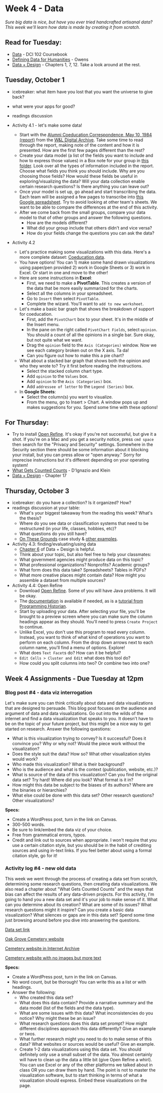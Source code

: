 # Week 4 - Data
*Sure big data is nice, but have you ever tried handcrafted artisanal data? This week we’ll learn how data is made by creating it from scratch.*

## Read for Tuesday: 

* [Data](https://mackenziekbrooks.github.io/humanities-data/data/) - DCI 102 Coursebook
* [Defining Data for Humanities](http://journalofdigitalhumanities.org/1-1/defining-data-for-humanists-by-trevor-owens/) - Owens
* [Data + Design](https://trinachi.github.io/data-design-builds/ch01.html) - Chapters 1, 7, 12. Take a look around at the rest.

## Tuesday, October 1
* icebreaker: what item have you lost that you want the universe to give back?
* what were your apps for good? 
* readings discussion
* Activity 4.1 - let's make some data! 
	* Start with the [Alumni Coeducation Correspondence, May 10, 1984 (report)](https://dspace.wlu.edu/handle/11021/34413) from the [W&L Digital Archive](https://dspace.wlu.edu/). Take some time to read through the report, making note of the content and how it is presented. How are the first few pages different than the rest?
    * Create your data model (a list of the fields you want to include and how to express those values) in a Box note for your group in [this folder](https://wlu.app.box.com/folder/247811946327). Look over all the types of information included in the report. Choose what fields you think you should include. Why are you choosing those fields? How would these fields be useful in exploring/visualizing the data? Will your data collection enable certain research questions? Is there anything you can leave out?
    * Once your model is set up, go ahead and start transcribing the data. Each team will be assigned a few pages to transcribe into [this Google spreadsheet](https://docs.google.com/spreadsheets/d/1MnysFHZT-2iVPLTVBDELrpw--BiQmP8wfPbbSUZMrdI/edit?usp=sharing). Try to avoid looking at other team's sheets. We want to be able to compare the differences at the end of this activity.
	* After we come back from the small groups, compare your data model to that of other groups and answer the following questions.
        * How are the models different?
        * What did your group include that others didn't and vice versa?
        * How do your fields change the questions you can ask the data?

* Activity 4.2
    * Let's practice making some visualizations with this data. Here's a more complete dataset: [Coeducation data](https://wlu.app.box.com/file/1033106280115). 
    * You have options! You can 1) make some hand drawn visualizations using paper/pen provided 2) work in Google Sheets or 3) work in Excel. Or start in one and move to the other! 
    * Here are some instructions in **Excel**: 
        * First, we need to make a **PivotTable**. This creates a version of the data that be more easily summarized for the charts. 
        * Select all the columns in your spreadsheet.
        * Go to `Insert` then select `PivotTable`. 
        * Complete the wizard. You'll want to `add to new worksheet`. 
    * Let's make a basic bar graph that shows the breakdown of support for coeducation. 
        * First, add the `PivotChart` box to your sheet. It's in the middle of the Insert menu.
        * In the pane on the right called `PivotChart Fields`, select `opinion`. You should a count of all the opinions in a single bar. Sure okay, but not quite what we want. 
        * Drag the `opinion` field to the `Axis (Categories)` window. Now we see each category broken out on the X axis. Ta da! 
        * Can you figure out how to make this a pie chart? 
    * What about a stacked bar graph that shows both the opinion and who they wrote to? Try it first before reading the instructions.
        * Select the stacked column chart type. 
        * Add `opinion` to the `Values` box.
        * Add `opinion` to the `Axis (Categories)` box.
        * Add `addressee of letter` to the `Legend (Series)` box.
    * In **Google Sheets**:
        * Select the column(s) you want to visualize. 
        * From the menu, go to Insert > Chart. A window pops up and makes suggestions for you. Spend some time with these options!


## For Thursday:
* Try to install [Open Refine](https://openrefine.org/). It's okay if you're not successful, but give it a shot. If you're on a Mac and you get a security notice, press `cmd space` then search for the "Privacy and Security" settings. Somewhere in the Security section there should be some information about it blocking your install, but you can press allow or "open anyway." Sorry for imprecise instructions but it's different depending on your operating system!
 * [What Gets Counted Counts](https://data-feminism.mitpress.mit.edu/pub/h1w0nbqp/release/3) - D'Ignazio and Klein
* [Data + Design](https://trinachi.github.io/data-design-builds/ch17.html) - Chapter 17

## Thursday, October 3
* icebreaker: do you have a collection? Is it organized? How?
* readings discussion at your table: 
    * What's your biggest takeaway from the reading this week? What's the thesis?
    * Where do you see data or classification systems that need to be restructured (in your life, classes, hobbies, etc)? 
    * What questions do you still have? 
    * [On These Grounds](https://omeka.wlu.edu/specialcollections/s/on-these-grounds/page/home) case study & [other examples](http://www.tinyurl.com/phil296f-slides).
* Activity 4.3: finding/evaluating/using data 
    * [Chapter 6](https://trinachi.github.io/data-design-builds/ch06.html) of Data + Design is helpful. 
    * Think about your topic, but also feel free to help your classmates:
    * What government agencies might produce data on this topic?
    * What professional organizations? Nonprofits? Academic groups? 
    * What form does this data take? Spreadsheets? Tables in PDFs? 
    * What more creative places might contain data? How might you assemble a dataset from multiple sources? 
* Activity 4.4: Open Refine
    * Download [Open Refine](https://openrefine.org/). Some of you will have Java problems. It will be okay. 
    * The [documentation](https://docs.openrefine.org/) is available if needed, as is a [tutorial from Programming Historian](https://programminghistorian.org/en/lessons/cleaning-data-with-openrefine).
    * Start by uploading your data. After selecting your file, you'll be brought to a preview screen where you can make sure the column headings appear as they should. You'll need to press `Create Project` to continue. 
    * Unlike Excel, you don't use this program to read every column. Instead, you want to think of what kind of operations you want to perform on each column. From the drop down arrows next to each column name, you'll find a menu of options. Explore!
    * What does `Text Facet`s do? How can it be helpful?
    * `Edit Cells > Cluster and Edit` what does this tool do? 
    * How could you split columns into two? Or combine two into one? 


## Week 4 Assignments - Due Tuesday at 12pm

### Blog post #4 - data viz interrogation
Let's make sure you can think critically about data and data visualizations that are designed to persuade. This blog post focuses on the audience and argument of data and data visualizations. Go out into the wilds of the internet and find a data visualization that speaks to you. It doesn't have to be on the topic of your future project, but this might be a nice way to get started on research. Answer the following questions:

* What is this visualization trying to convey? Is it successful? Does it convince you? Why or why not? Would the piece work without the visualization?
* Does the style suit the data? How so? What other visualization styles would work?
* Who made this visualization? What is their background?
* Who is the audience and what is the context (publication, website, etc.)?
* What is source of the data of this visualization? Can you find the original data set? Try hard! Where did you look? What format is it in?
* How might this data be subject to the biases of its authors? Where are the binaries or hierarchies? 
* What else could be done with this data set? Other research questions? Other visualizations?


**Specs:** 

* Create a WordPress post, turn in the link on Canvas.
* 300-500 words.
* Be sure to link/embed the data viz of your choice.
* Free from grammatical errors, typos.
* Credit and link out to sources when appropriate. I won't require that you use a certain citation style, but you should be in the habit of crediting sources and using in-text links. If you feel better about using a formal citation style, go for it!


### Activity log #4 - new old data 

This week we went through the process of creating a data set from scratch, determining some research questions, then creating data visualizations. We also read a chapter about "What Gets Counted Counts" and the ways that bias can affect the results of any data-driven projects. For this activity, I'm going to hand you a new data set and it's your job to make sense of it. What can you determine about its creation? What are some of its issues? What research questions might it inspire? Can you create a basic data visualization? What silences or gaps are in this data set? Spend some time just browsing around before you dive into answering the questions. 

[Data set link](https://wlu.app.box.com/file/1439514858086)

[Oak Grove Cemetery website](https://sjcemetery.wlu.edu/)

[Cemetery website in Internet Archive](https://web.archive.org/web/20230602082124/https://sjcemetery.wlu.edu/)

[Cemetery website with no images but more text](https://wludh.github.io/cemetery/index.html)

**Specs:** 

* Create a WordPress post, turn in the link on Canvas.
* No word count, but be thorough! You can write this as a list or with headings. 
* Answer the following:
    * Who created this data set? 
    * What does this data contain? Provide a narrative summary and the data model (list of the fields and the data type).
    * What are some issues with this data? What inconsistencies do you notice? Why might these be an issue? 
    * What research questions does this data set prompt? How might different disciplines approach this data differently? Give an example or twos.
    * What further research might you need to do to make sense of this data? What websites or sources would be useful? Give an example. 
    *  Create 1-2 data visualizations using this data set. You should definitely only use a small subset of the data. You almost certainly will have to clean up the data a little bit (give Open Refine a whirl). You can use Excel or any of the other platforms we talked about in class OR you can draw them by hand. The point is not to master the visualization software, but to start thinking in terms of what a visualization should express. Embed these visualizations on the page.
